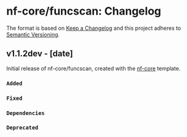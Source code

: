 # nf-core/funcscan: Changelog

The format is based on [Keep a Changelog](https://keepachangelog.com/en/1.0.0/)
and this project adheres to [Semantic Versioning](https://semver.org/spec/v2.0.0.html).

## v1.1.2dev - [date]

Initial release of nf-core/funcscan, created with the [nf-core](https://nf-co.re/) template.

### `Added`

### `Fixed`

### `Dependencies`

### `Deprecated`
